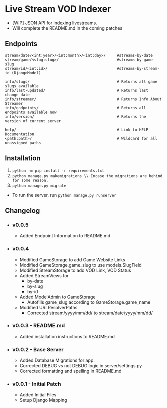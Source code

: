 # Live Stream VOD Indexer

- [WIP] JSON API for indexing livestreams.
- Will complete the README.md in the coming patches

## Endpoints

```plaintext
stream/date/<int:year>/<int:month>/<int:day>/     #streams-by-date
stream/game/<slug:slug>/                          #streams-by-game-slug
stream/id/<int:id>/                               #streams-by-stream-id (DjangoModel)

info/slugs/                                       # Returns all game slugs available
info/last-updated/                                # Returns last change date
info/streamer/                                    # Returns Info About Streamer
info/endpoints/                                   # Returns all endpoints available now
info/version/                                     # Returns the version of current server

help/                                             # Link to HELP Documentation
<path:path>/                                      # Wildcard for all unassigned paths
```

## Installation

1. `python -m pip install -r requirements.txt`
2. `python manage.py makemigrations \\ Incase the migrations are behind for some reason.`
3. `python manage.py migrate`

- To run the server, run `python manage.py runserver`

## Changelog

- ### v0.0.5

  - Added Endpoint Information to README.md

- ### v0.0.4

  - Modified GameStorage to add Game Website Links
  - Modified GameStorage.game_slug to use models.SlugField
  - Modified StreamStorage to add VOD Link, VOD Status
  - Added StreamViews for
    - by-date
    - by-slug
    - by-id
  - Added ModelAdmin to GameStorage
    - Autofills game_slug according to GameStorage.game_name
  - Modified URLResolverPaths
    - Corrected stream/yyyy/mm/dd/ to stream/date/yyyy/mm/dd/

- ### v0.0.3 - README.md

  - Added installation instructions to README.md

- ### v0.0.2 - Base Server

  - Added Database Migrations for app.
  - Corrected DEBUG vs not DEBUG logic in server/settings.py
  - Corrected formatting and spelling in README.md

- ### v0.0.1 - Initial Patch

  - Added Initial Files
  - Setup Django Mapping
